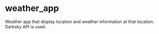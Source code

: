 # weather_app
Weather app that display location and weather information at that location. Darksky API is used.
